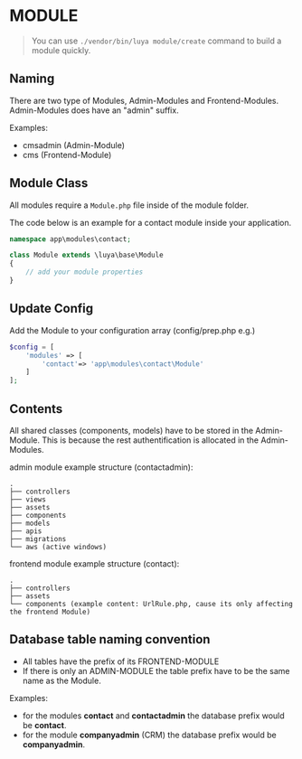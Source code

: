 MODULE
=================

> You can use `./vendor/bin/luya module/create` command to build a module quickly.

Naming
---------
There are two type of Modules, Admin-Modules and Frontend-Modules. Admin-Modules does have an "admin" suffix.

Examples:

+ cmsadmin (Admin-Module)
+ cms (Frontend-Module)


Module Class
--------------
All modules require a `Module.php` file inside of the module folder.

The code below is an example for a contact module inside your application.

```php
namespace app\modules\contact;

class Module extends \luya\base\Module
{
    // add your module properties
}
```

Update Config
-----------------------
Add the Module to your configuration array (config/prep.php e.g.)

```php
$config = [
    'modules' => [
        'contact'=> 'app\modules\contact\Module'
    ]
];
```

Contents
----------
All shared classes (components, models) have to be stored in the Admin-Module. This is because the rest authentification is allocated in the Admin-Modules.

admin module example structure (contactadmin):

```
.
├── controllers
├── views
├── assets
├── components
├── models
├── apis
├── migrations
└── aws (active windows)
```

frontend module example structure (contact):

```
.
├── controllers
├── assets
└── components (example content: UrlRule.php, cause its only affecting the frontend Module)
```

Database table naming convention
------------------------------

+ All tables have the prefix of its FRONTEND-MODULE
+ If there is only an ADMIN-MODULE the table prefix have to be the same name as the Module.

Examples:
+ for the modules __contact__ and __contactadmin__ the database prefix would be __contact__.
+ for the module __companyadmin__ (CRM) the database prefix would be __companyadmin__.